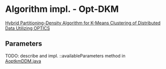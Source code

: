 # Algorithm impl. - Opt-DKM

[Hybrid Partitioning-Density Algorithm for K-Means Clustering of Distributed Data Utilizing OPTICS](https://www.igi-global.com/article/hybrid-partitioning-density-algorithm-for-k-means-clustering-of-distributed-data-utilizing-optics/237135)

## Parameters

TODO: describe and impl. ::availableParameters method
in [AoptkmDDM.java](./src/main/java/pl/edu/pw/ddm/platform/algorithms/clustering/aoptkm/impl/AoptkmDDM.java)
